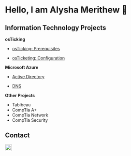 <h1>Hello, I am Alysha Merithew 🤗</h1> 

<h2>Information Technology Projects</h2>

<b>osTicking</b>
 - [osTicking: Prerequisites](https://github.com/AlyshaM-09/osTicketing-Prerequisites)

 - [osTicketing: Configuration](https://github.com/AlyshaM-09/osTicketing-Configuration)

<b>Microsoft Azure</b>

 - [Active Directory](https://github.com/AlyshaM-09/Active-Directory)

 - [DNS](https://github.com/AlyshaM-09/DNS)

<b>Other Projects</b>
- Tablbeau
- CompTia A+ <!-- geralized notes from Professor Messer notes -->
- CompTia Network <!-- notes same as above -->
- CompTia Security <!-- notes as above -->

<h2>Contact </h2>

[<img align="left" alt="AlyshaMerithew | Linkedin" width="22px" src="https://cdn.jsdelivr.net/npm/simple-icons@3/icons/linkedin.svg" />][linkedin]

[linkedin]: https://www.linkedin.com/in/alysha-merithew-5dh3t6j113ba418b

